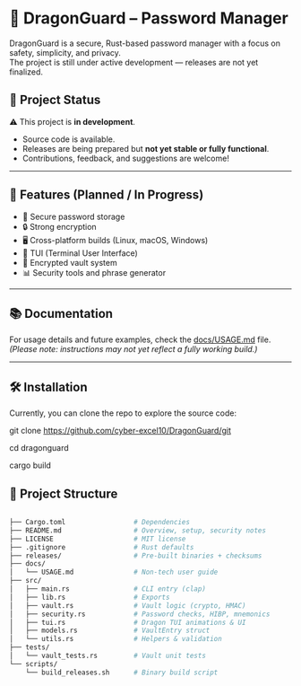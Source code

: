 # 🐉 DragonGuard – Password Manager

DragonGuard is a secure, Rust-based password manager with a focus on safety, simplicity, and privacy.  
The project is still under active development — releases are not yet finalized.

## 🚧 Project Status
⚠️ This project is **in development**.  
- Source code is available.  
- Releases are being prepared but **not yet stable or fully functional**.  
- Contributions, feedback, and suggestions are welcome!

---

## 📖 Features (Planned / In Progress)
- 🔑 Secure password storage  
- 🔒 Strong encryption  
- 🖥️ Cross-platform builds (Linux, macOS, Windows)  
- 🐉 TUI (Terminal User Interface)  
- 📂 Encrypted vault system  
- 📊 Security tools and phrase generator 

---

## 📚 Documentation
For usage details and future examples, check the [docs/USAGE.md](docs/USAGE.md) file.  
*(Please note: instructions may not yet reflect a fully working build.)*

---


## 🛠️ Installation
Currently, you can clone the repo to explore the source code:

git clone https://github.com/cyber-excel10/DragonGuard/git

cd dragonguard

cargo build

## 📂 Project Structure
```bash

├── Cargo.toml                 # Dependencies
├── README.md                  # Overview, setup, security notes
├── LICENSE                    # MIT license
├── .gitignore                 # Rust defaults
├── releases/                  # Pre-built binaries + checksums
├── docs/
│   └── USAGE.md               # Non-tech user guide
├── src/
│   ├── main.rs                # CLI entry (clap)
│   ├── lib.rs                 # Exports
│   ├── vault.rs               # Vault logic (crypto, HMAC)
│   ├── security.rs            # Password checks, HIBP, mnemonics
│   ├── tui.rs                 # Dragon TUI animations & UI
│   ├── models.rs              # VaultEntry struct
│   └── utils.rs               # Helpers & validation
├── tests/
│   └── vault_tests.rs         # Vault unit tests
└── scripts/
    └── build_releases.sh      # Binary build script




